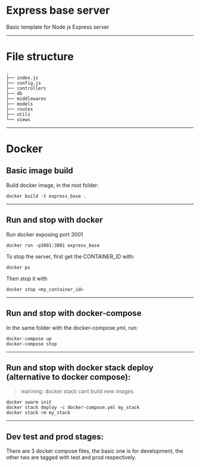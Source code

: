# Express base server

Basic template for Node js Express server

***
#  File structure

    .
    ├── index.js
    ├── config.js
    ├── controllers
    ├── db
    ├── middlewares
    ├── models
    ├── routes
    ├── utils
    └── views


***
# Docker

## Basic image build

Build docker image, in the root folder:

    docker build -t express_base .

***
## Run and stop with docker 

Run docker exposing port 3001

    docker run -p3001:3001 express_base

To stop the server, first get the CONTAINER_ID with:

    docker ps

Then stop it with
    
    docker stop <my_container_id>

***
## Run and stop with docker-compose

In the same folder with the docker-compose.yml, run:

    docker-compose up
    docker-compose stop
***
## Run and stop with docker stack deploy (alternative to docker compose):

 > warining: docker stack cant build new images

    docker swarm init
    docker stack deploy -c docker-compose.yml my_stack
    docker stack rm my_stack


***
## Dev test and prod stages:

There are 3 docker compose files, the basic one is for development, the other two are tagged with test and prod respectively.